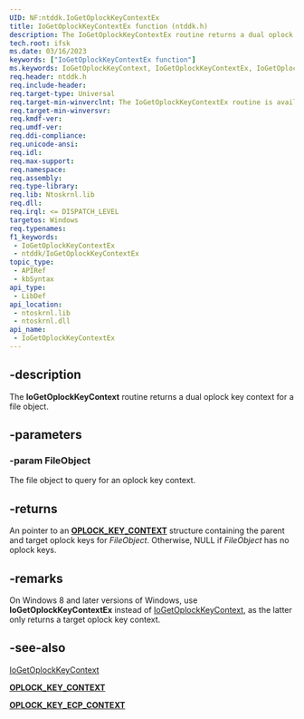 ```yaml
---
UID: NF:ntddk.IoGetOplockKeyContextEx
title: IoGetOplockKeyContextEx function (ntddk.h)
description: The IoGetOplockKeyContextEx routine returns a dual oplock key context for a file object.
tech.root: ifsk
ms.date: 03/16/2023
keywords: ["IoGetOplockKeyContextEx function"]
ms.keywords: IoGetOplockKeyContext, IoGetOplockKeyContextEx, IoGetOplockKeyContextEx routine [Installable File System Drivers], ifsk.iogetoplockkeycontext, ntddk/IoGetOplockKeyContextEx
req.header: ntddk.h
req.include-header: 
req.target-type: Universal
req.target-min-winverclnt: The IoGetOplockKeyContextEx routine is available starting with Windows 8.
req.target-min-winversvr: 
req.kmdf-ver: 
req.umdf-ver: 
req.ddi-compliance: 
req.unicode-ansi: 
req.idl: 
req.max-support: 
req.namespace: 
req.assembly: 
req.type-library: 
req.lib: Ntoskrnl.lib
req.dll: 
req.irql: <= DISPATCH_LEVEL
targetos: Windows
req.typenames: 
f1_keywords:
 - IoGetOplockKeyContextEx
 - ntddk/IoGetOplockKeyContextEx
topic_type:
 - APIRef
 - kbSyntax
api_type:
 - LibDef
api_location:
 - ntoskrnl.lib
 - ntoskrnl.dll
api_name:
 - IoGetOplockKeyContextEx
---
```


## -description

The **IoGetOplockKeyContext** routine returns a dual oplock key context for a file object.

## -parameters

### -param FileObject

The file object to query for an oplock key context.

## -returns

An pointer to an [**OPLOCK_KEY_CONTEXT**](./ns-ntddk-_oplock_key_context.md) structure containing the parent and target oplock keys for *FileObject*. Otherwise, NULL if *FileObject* has no oplock keys.

## -remarks

On Windows 8 and later versions of Windows, use **IoGetOplockKeyContextEx** instead of [IoGetOplockKeyContext](./nf-ntddk-iogetoplockkeycontext.md), as the latter only returns a target oplock key context.

## -see-also

[IoGetOplockKeyContext](./nf-ntddk-iogetoplockkeycontext.md)

[**OPLOCK_KEY_CONTEXT**](./ns-ntddk-_oplock_key_context.md)

[**OPLOCK_KEY_ECP_CONTEXT**](/windows-hardware/drivers/ddi/ntifs/ns-ntifs-oplock_key_ecp_context)
